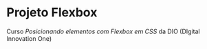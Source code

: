 # Projeto Flexbox

Curso _Posicionando elementos com Flexbox em CSS_ da DIO (DIgital Innovation One)
